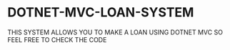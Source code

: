 # DOTNET-MVC-LOAN-SYSTEM
THIS SYSTEM ALLOWS YOU TO MAKE A LOAN USING DOTNET MVC SO FEEL FREE TO CHECK THE CODE 

